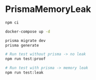 # PrismaMemoryLeak


```bash
npm ci

docker-compose up -d

prisma migrate dev
prisma generate

# Run test without prisma -> no leak
npm run test:proof

# Run test with prisma -> memory leak
npm run test:leak
```
